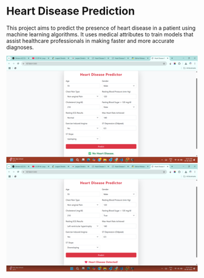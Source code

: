 # Heart Disease Prediction

This project aims to predict the presence of heart disease in a patient using machine learning algorithms. It uses medical attributes to train models that assist healthcare professionals in making faster and more accurate diagnoses.

![Image 1](images/img1.png)
![Image 2](images/img2.png)

